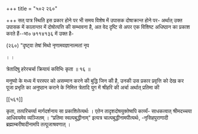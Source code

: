+++
title = "५०२ २६०"

+++
सत् पात्र स्थिति इस प्रकार होने पर भी समय विशेष में उपासक दोषाक्रान्त होने पर- अर्थात् उक्त उपासक में कालान्तर में दोषोत्पत्ति की सम्भावना है, अत वेद दृष्टि से अपर एक विशिष्ट अधिष्ठान का प्रकाश करते हैं--भा० ७११४१३६ में उक्त है- 

(२६०) "दृष्ट्वा तेषां मिथो नृणामवज्ञानात्मतां नृप 

। । 

त्रेतादिषु हरेरचर्चा क्रियायं कविभिः कृता ॥ १६ ॥ 

मनुष्यो के मध्य में परस्पर को असम्मान करने की बुद्धि जिन की है, उनकी उस प्रकार प्रवृत्ति को देख कर पूजा प्रभृति का अनुष्ठान कराने के निमित्त त्रेतादि युग में श्रीहरि की अर्चा अर्थात् प्रतिमा की 



[[५६१]]

कृता, तत्परिचर्य्या मार्गदर्शनाय सा प्रकाशितेत्यर्थः । एतेन तादृशदोषयुक्तेष्वपि कार्य्यं- साधकत्वात् श्रीमदच्चया आधिवयमेव व्यञ्जितम् । “प्रतिमा स्वल्पबुद्धीनाम्" इत्यत्र चाल्पबुद्धीनामपीत्यर्थः, -नृसिहपुराणादी ब्रह्माम्बरीषादीनामपि तत्पूजाश्रवणात् । 
